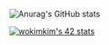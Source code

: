 ![Anurag's GitHub stats](https://github-readme-stats.vercel.app/api?username=kim-wonjin&show_icons=true&theme=material-palenight)


[![wokimkim's 42 stats](https://badge42.herokuapp.com/api/stats/wokim?privacyEmail=true)](https://github.com/wokim/badge42)
<!--
**kim-wonjin/kim-wonjin** is a ✨ _special_ ✨ repository because its `README.md` (this file) appears on your GitHub profile.

Here are some ideas to get you started:

- 🔭 I’m currently working on ...
- 🌱 I’m currently learning ...
- 👯 I’m looking to collaborate on ...
- 🤔 I’m looking for help with ...
- 💬 Ask me about ...
- 📫 How to reach me: ...
- 😄 Pronouns: ...
- ⚡ Fun fact: ...
-->

